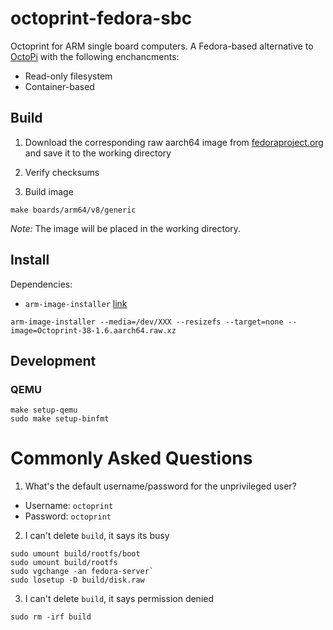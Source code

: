 # octoprint-fedora-sbc

Octoprint for ARM single board computers. A Fedora-based alternative to [OctoPi](https://github.com/guysoft/OctoPi) with the following enchancments:

- Read-only filesystem
- Container-based

## Build

1. Download the corresponding raw aarch64 image from [fedoraproject.org](https://fedoraproject.org/server/download/) and save it to the working directory

2. Verify checksums

3. Build image

```
make boards/arm64/v8/generic
```

*Note:* The image will be placed in the working directory.

## Install

Dependencies:

- `arm-image-installer` [link](https://packages.fedoraproject.org/pkgs/arm-image-installer/arm-image-installer/)

```
arm-image-installer --media=/dev/XXX --resizefs --target=none --image=Octoprint-38-1.6.aarch64.raw.xz
```

## Development

### QEMU

```
make setup-qemu
sudo make setup-binfmt
```

# Commonly Asked Questions

1. What's the default username/password for the unprivileged user?

- Username: `octoprint`
- Password: `octoprint`

2. I can't delete `build`, it says its busy

```
sudo umount build/rootfs/boot
sudo umount build/rootfs
sudo vgchange -an fedora-server`
sudo losetup -D build/disk.raw
```

3. I can't delete `build`, it says permission denied

```
sudo rm -irf build
```
